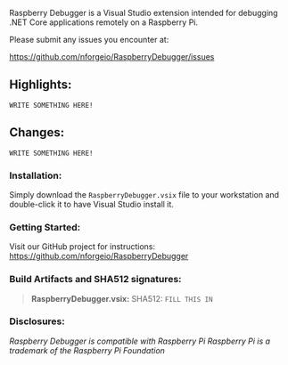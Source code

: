 Raspberry Debugger is a Visual Studio extension intended for debugging .NET Core applications remotely on a Raspberry Pi.

Please submit any issues you encounter at:

https://github.com/nforgeio/RaspberryDebugger/issues

## Highlights:

`WRITE SOMETHING HERE!`

## Changes: 

`WRITE SOMETHING HERE!`

### Installation:

Simply download the `RaspberryDebugger.vsix` file to your workstation and double-click it to have Visual Studio install it.

### Getting Started:

Visit our GitHub project for instructions: https://github.com/nforgeio/RaspberryDebugger

### Build Artifacts and SHA512 signatures:

> **RaspberryDebugger.vsix:**
> SHA512: `FILL THIS IN`

### Disclosures:

*Raspberry Debugger is compatible with Raspberry Pi*
*Raspberry Pi is a trademark of the Raspberry Pi Foundation*
